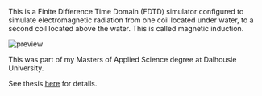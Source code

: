 This is a Finite Difference Time Domain (FDTD) simulator configured to simulate electromagnetic radiation from one coil located under water, to a second coil located above the water. This is called magnetic induction.

![preview][result]

This was part of my Masters of Applied Science degree at Dalhousie University.

See thesis [here](https://dalspace.library.dal.ca//handle/10222/79705) for details.

[result]: https://github.com/markCwatson/FdtdSimulator/gif/result.gif
